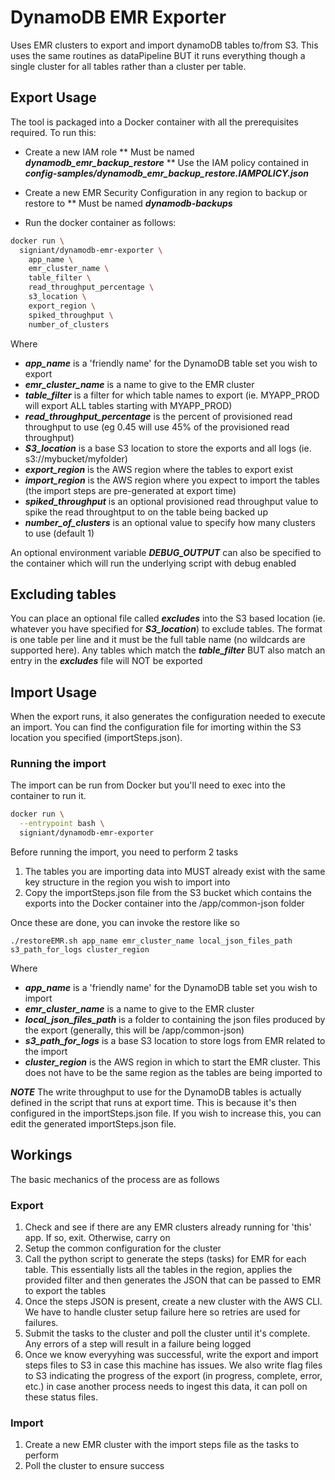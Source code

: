 # DynamoDB EMR Exporter
Uses EMR clusters to export and import dynamoDB tables to/from S3.  This uses the same routines as dataPipeline BUT it runs everything though a single cluster for all tables rather than a cluster per table.

## Export Usage

The tool is packaged into a Docker container with all the prerequisites required.  To run this:

* Create a new IAM role
** Must be named _**dynamodb_emr_backup_restore**_
** Use the IAM policy contained in _**config-samples/dynamodb_emr_backup_restore.IAMPOLICY.json**_

* Create a new EMR Security Configuration in any region to backup or restore to
** Must be named _**dynamodb-backups**_

* Run the docker container as follows:

```bash
docker run \
  signiant/dynamodb-emr-exporter \
    app_name \
    emr_cluster_name \
    table_filter \
    read_throughput_percentage \
    s3_location \
    export_region \
    spiked_throughput \
    number_of_clusters
```

Where

* _**app_name**_ is a 'friendly name' for the DynamoDB table set you wish to export
* _**emr_cluster_name**_ is a name to give to the EMR cluster
* _**table_filter**_ is a filter for which table names to export (ie. MYAPP_PROD will export ALL tables starting with MYAPP_PROD)
* _**read_throughput_percentage**_ is the percent of provisioned read throughput to use (eg 0.45 will use 45% of the provisioned read throughput)
* _**S3_location**_ is a base S3 location to store the exports and all logs (ie. s3://mybucket/myfolder)
* _**export_region**_ is the AWS region where the tables to export exist
* _**import_region**_ is the AWS region where you expect to import the tables (the import steps are pre-generated at export time)
* _**spiked_throughput**_ is an optional provisioned read throughput value to spike the read throughtput to on the table being backed up
* _**number_of_clusters**_ is an optional value to specify how many clusters to use (default 1)

An optional environment variable _**DEBUG_OUTPUT**_ can also be specified to the container which will run the underlying script with debug enabled

## Excluding tables
You can place an optional file called _**excludes**_ into the S3 based location (ie. whatever you have specified for _**S3_location**_) to exclude tables.  The format is one table per line and it must be the full table name (no wildcards are supported here).  Any tables which match the _**table_filter**_ BUT also match an entry in the _**excludes**_ file will NOT be exported

## Import Usage

When the export runs, it also generates the configuration needed to execute an import. You can find the configuration file for imorting within the S3 location you specified (importSteps.json).

### Running the import

The import can be run from Docker but you'll need to exec into the container to run it.

```bash
docker run \
  --entrypoint bash \
  signiant/dynamodb-emr-exporter
```
Before running the import, you need to perform 2 tasks

1. The tables you are importing data into MUST already exist with the same key structure in the region you wish to import into
2. Copy the importSteps.json file from the S3 bucket which contains the exports into the Docker container into the /app/common-json folder

Once these are done, you can invoke the restore like so
```
./restoreEMR.sh app_name emr_cluster_name local_json_files_path s3_path_for_logs cluster_region
```

Where

* _**app_name**_ is a 'friendly name' for the DynamoDB table set you wish to import
* _**emr_cluster_name**_ is a name to give to the EMR cluster
* _**local_json_files_path**_ is a folder to containing the json files produced by the export (generally, this will be /app/common-json)
* _**s3_path_for_logs**_ is a base S3 location to store logs from EMR related to the import
* _**cluster_region**_ is the AWS region in which to start the EMR cluster.  This does not have to be the same region as the tables are being imported to

_**NOTE**_
The write throughput to use for the DynamoDB tables is actually defined in the script that runs at export time.  This is because it's then configured in the importSteps.json file.  If you wish to increase this, you can edit the generated importSteps.json file.

## Workings

The basic mechanics of the process are as follows

### Export

1. Check and see if there are any EMR clusters already running for 'this' app.  If so, exit.  Otherwise, carry on
2. Setup the common configuration for the cluster
3. Call the python script to generate the steps (tasks) for EMR for each table.  This essentially lists all the tables in the region, applies the provided filter and then generates the JSON that can be passed to EMR to export the tables
4. Once the steps JSON is present, create a new cluster with the AWS CLI. We have to handle cluster setup failure here so retries are used for failures.
5. Submit the tasks to the cluster and poll the cluster until it's complete.  Any errors of a step will result in a failure being logged
6. Once we know everyyhing was successful, write the export and import steps files to S3 in case this machine has issues.  We also write flag files to S3 indicating the progress of the export (in progress, complete, error, etc.) in case another process needs to ingest this data, it can poll on these status files.

### Import

1. Create a new EMR cluster with the import steps file as the tasks to perform
2. Poll the cluster to ensure success
